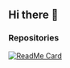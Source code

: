 ## Hi there 👋

<!--
# Welcome to mindscope-world's GitHub Profile! 👋

### Hi there! I'm mindscope-world

- 🔭 I’m currently working on [Your Current Project]
- 🌱 I’m currently learning [Your Current Learning Focus]
- 👯 I’m looking to collaborate on [Projects You Want to Collaborate On]
- 🤔 I’m looking for help with [Areas You Need Help With]
- 💬 Ask me about [Your Areas of Expertise]
- 📫 How to reach me: [Your Contact Information]
- 😄 Pronouns: [Your Pronouns]
- ⚡ Fun fact: [A Fun Fact About You]

### GitHub Stats

![mindscope-world's GitHub stats](https://github-readme-stats.vercel.app/api?username=mindscope-world&show_icons=true&theme=radical)

### Top Languages

![Top Languages](https://github-readme-stats.vercel.app/api/top-langs/?username=mindscope-world&layout=compact&theme=radical)

### Connect with me:

[![LinkedIn](https://img.shields.io/badge/-LinkedIn-blue?style=flat&logo=Linkedin&logoColor=white)](https://www.linkedin.com/in/your-profile)
[![Twitter](https://img.shields.io/badge/-Twitter-blue?style=flat&logo=Twitter&logoColor=white)](https://twitter.com/your-profile)
[![Website](https://img.shields.io/badge/-Website-blue?style=flat&logo=Google-Chrome&logoColor=white)](https://your-website.com)

### Recent Activity

<!--START_SECTION:activity-->
<!--END_SECTION:activity-->

### Repositories

[![ReadMe Card](https://github-readme-stats.vercel.app/api/pin/?username=mindscope-world&repo=your-repo&theme=radical)](https://github.com/mindscope-world/your-repo)

<!-- Add more repository cards as needed -->

